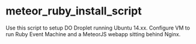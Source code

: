 # meteor_ruby_install_script

Use this script to setup DO Droplet running Ubuntu 14.xx. Configure VM to run Ruby Event Machine and a MeteorJS webapp sitting behind Nginx.  
